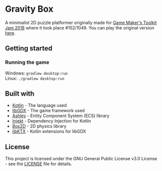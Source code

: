 # Gravity Box
A minimalist 2D puzzle platformer originally made for [Game Maker's Toolkit Jam 2018](https://itch.io/jam/gmtk-2018/rate/300201) where it took place #152/1049. You can play the original version [here](https://luca1152.itch.io/gravity-box).

## Getting started
### Running the game
Windows: `gradlew desktop:run`  
Linux: `./gradlew desktop:run`

## Built with
- [Kotlin](https://kotlinlang.org/) - The language used
- [libGDX](https://libgdx.badlogicgames.com/) - The game framework used
- [Ashley](https://github.com/libgdx/ashley/wiki) - Entity Component System (ECS) library
- [Injekt](https://github.com/kohesive/injekt) - Dependency Injection for Kotlin
- [Box2D](https://github.com/libgdx/libgdx/wiki/Box2d) - 2D physics library
- [libKTX](https://github.com/libktx/ktx) - Kotlin extensions for libGDX

## License
This project is licensed under the GNU General Public License v3.0 License - see the [LICENSE](https://github.com/Luca1152/gravity-box/blob/master/LICENSE) file for details.
